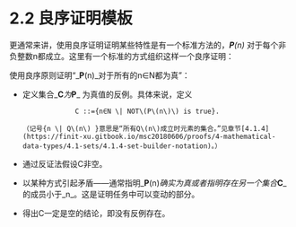 # 2.2 良序证明模板

更通常来讲，使用良序证明证明某些特性是有一个标准方法的，_**P**\(n\)_ 对于每个非负整数n都成立。这里有一个标准的方式组织这样一个良序证明：

使用良序原则证明“_**P**\(n\)_对于所有的n∈N都为真”：

* 定义集合_**C**_为_**P**_ 为真值的反例。具体来说，定义

                   C ::={n∈N \| NOT\(P\(n\)\) is true}.

      （记号{n \| Q\(n\) }意思是“所有Q\(n\)成立时元素的集合。”见章节[4.1.4](https://finit-xu.gitbook.io/msc20180606/proofs/4-mathematical-data-types/4.1-sets/4.1.4-set-builder-notation)。）

* 通过反证法假设C非空。
* 以某种方式引起矛盾——通常指明_**P**\(n\)_确实为真或者指明存在另一个集合_**C**_ 的成员小于_n_。这是证明任务中可以变动的部分。
* 得出C一定是空的结论，即没有反例存在。



